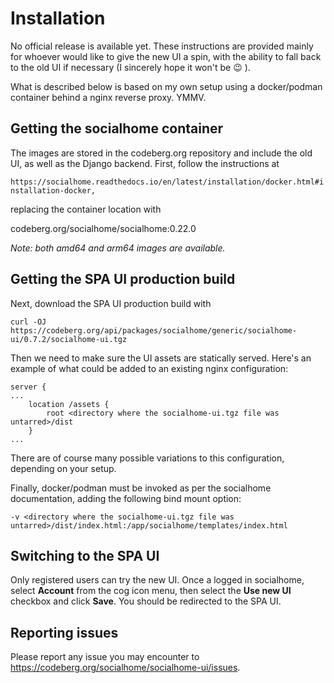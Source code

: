 # Installation

No official release is available yet. These instructions are provided mainly for whoever
would like to give the new UI a spin, with the ability to fall back to the old UI if necessary
(I sincerely hope it won't be 😉 ).

What is described below is based on my own setup using a docker/podman container behind a nginx reverse
proxy. YMMV.

## Getting the socialhome container

The images are stored in the codeberg.org repository and include the old UI, as well as the
Django backend. First, follow the instructions at 

`https://socialhome.readthedocs.io/en/latest/installation/docker.html#installation-docker,`

replacing the container location with

codeberg.org/socialhome/socialhome:0.22.0

_Note: both amd64 and arm64 images are available._

## Getting the SPA UI production build

Next, download the SPA UI production build with

`curl -OJ https://codeberg.org/api/packages/socialhome/generic/socialhome-ui/0.7.2/socialhome-ui.tgz`

Then we need to make sure the UI assets are statically served. Here's an example of what
could be added to an existing nginx configuration:

```
server {
...
    location /assets {
        root <directory where the socialhome-ui.tgz file was untarred>/dist
    }
...
```

There are of course many possible variations to this configuration, depending on your setup.

Finally, docker/podman must be invoked as per the socialhome documentation, adding the following bind mount option:

`-v <directory where the socialhome-ui.tgz file was untarred>/dist/index.html:/app/socialhome/templates/index.html`

## Switching to the SPA UI

Only registered users can try the new UI. Once a logged in socialhome, select __Account__ from the cog icon menu, then
select the __Use new UI__ checkbox and click __Save__. You should be redirected to the SPA UI.

## Reporting issues

Please report any issue you may encounter to https://codeberg.org/socialhome/socialhome-ui/issues.
